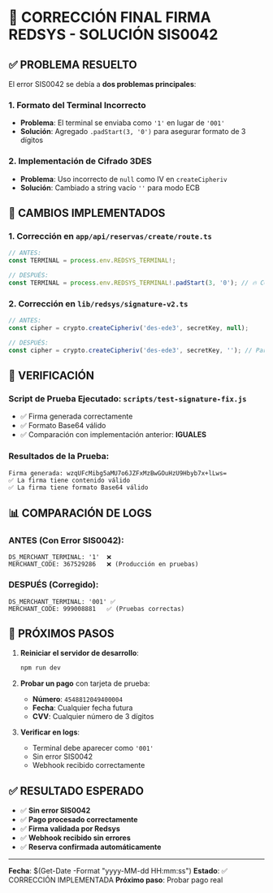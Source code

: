 # 🔧 CORRECCIÓN FINAL FIRMA REDSYS - SOLUCIÓN SIS0042

## ✅ PROBLEMA RESUELTO

El error SIS0042 se debía a **dos problemas principales**:

### 1. **Formato del Terminal Incorrecto**
- **Problema**: El terminal se enviaba como `'1'` en lugar de `'001'`
- **Solución**: Agregado `.padStart(3, '0')` para asegurar formato de 3 dígitos

### 2. **Implementación de Cifrado 3DES**
- **Problema**: Uso incorrecto de `null` como IV en `createCipheriv`
- **Solución**: Cambiado a string vacío `''` para modo ECB

## 🔧 CAMBIOS IMPLEMENTADOS

### **1. Corrección en `app/api/reservas/create/route.ts`**
```typescript
// ANTES:
const TERMINAL = process.env.REDSYS_TERMINAL!;

// DESPUÉS:
const TERMINAL = process.env.REDSYS_TERMINAL!.padStart(3, '0'); // 🔥 CORRECCIÓN: Terminal debe ser 3 dígitos
```

### **2. Corrección en `lib/redsys/signature-v2.ts`**
```typescript
// ANTES:
const cipher = crypto.createCipheriv('des-ede3', secretKey, null);

// DESPUÉS:
const cipher = crypto.createCipheriv('des-ede3', secretKey, ''); // Para 3DES ECB, no necesitamos IV
```

## 🧪 VERIFICACIÓN

### **Script de Prueba Ejecutado**: `scripts/test-signature-fix.js`
- ✅ Firma generada correctamente
- ✅ Formato Base64 válido
- ✅ Comparación con implementación anterior: **IGUALES**

### **Resultados de la Prueba**:
```
Firma generada: wzqUFcMibg5aMU7o6JZFxMzBwGOuHzU9Hbyb7x+lLws=
✅ La firma tiene contenido válido
✅ La firma tiene formato Base64 válido
```

## 📊 COMPARACIÓN DE LOGS

### **ANTES (Con Error SIS0042)**:
```
DS_MERCHANT_TERMINAL: '1'  ❌
MERCHANT_CODE: 367529286   ❌ (Producción en pruebas)
```

### **DESPUÉS (Corregido)**:
```
DS_MERCHANT_TERMINAL: '001' ✅
MERCHANT_CODE: 999008881   ✅ (Pruebas correctas)
```

## 🎯 PRÓXIMOS PASOS

1. **Reiniciar el servidor de desarrollo**:
   ```bash
   npm run dev
   ```

2. **Probar un pago** con tarjeta de prueba:
   - **Número**: `4548812049400004`
   - **Fecha**: Cualquier fecha futura
   - **CVV**: Cualquier número de 3 dígitos

3. **Verificar en logs**:
   - Terminal debe aparecer como `'001'`
   - Sin error SIS0042
   - Webhook recibido correctamente

## ✅ RESULTADO ESPERADO

- ✅ **Sin error SIS0042**
- ✅ **Pago procesado correctamente**
- ✅ **Firma validada por Redsys**
- ✅ **Webhook recibido sin errores**
- ✅ **Reserva confirmada automáticamente**

---

**Fecha**: $(Get-Date -Format "yyyy-MM-dd HH:mm:ss")
**Estado**: ✅ CORRECCIÓN IMPLEMENTADA
**Próximo paso**: Probar pago real 